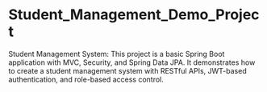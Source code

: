 # Student_Management_Demo_Project
Student Management System:  This project is a basic Spring Boot application with MVC, Security, and Spring Data JPA. It demonstrates how to create a student management system with RESTful APIs, JWT-based authentication, and role-based access control.
